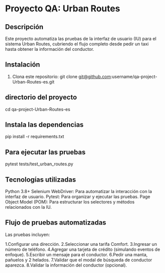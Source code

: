 # Proyecto QA: Urban Routes

## Descripción
Este proyecto automatiza las pruebas de la interfaz de usuario (IU) para el sistema Urban Routes, cubriendo el flujo completo desde pedir un taxi hasta obtener la información del conductor.

## Instalación
1. Clona este repositorio:
   git clone git@github.com:username/qa-project-Urban-Routes-es.git

## directorio del proyecto
cd qa-project-Urban-Routes-es

## Instala las dependencias
pip install -r requirements.txt

## Para ejecutar las pruebas
pytest tests/test_urban_routes.py

## Tecnologías utilizadas
Python 3.8+
Selenium WebDriver: Para automatizar la interacción con la interfaz de usuario.
Pytest: Para organizar y ejecutar las pruebas.
Page Object Model (POM): Para estructurar los selectores y métodos relacionados con la IU.

## Flujo de pruebas automatizadas
Las pruebas incluyen:

1.Configurar una dirección.
2.Seleccionar una tarifa Comfort.
3.Ingresar un número de teléfono.
4.Agregar una tarjeta de crédito (simulando eventos de enfoque).
5.Escribir un mensaje para el conductor.
6.Pedir una manta, pañuelos y 2 helados.
7.Validar que el modal de búsqueda de conductor aparezca.
8.Validar la información del conductor (opcional).

